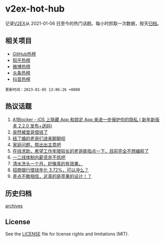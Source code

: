 # v2ex-hot-hub

 记录[V2EX](https://www.v2ex.com/)从 2021-01-06 日至今的热门话题。每小时抓取一次数据，按天[归档](archives)。
 
 ## 相关项目

- [GitHub热榜](https://github.com/snaildev/github-hot-hub)
- [知乎热榜](https://github.com/snaildev/zhihu-hot-hub)
- [微博热榜](https://github.com/snaildev/weibo-hot-hub)
- [头条热榜](https://github.com/snaildev/toutiao-hot-hub)
- [抖音热榜](https://github.com/snaildev/douyin-hot-hub)


 `更新时间：2023-01-05 13:06:26 +0800`

## 热议话题

1. [A1Blocker - iOS 上隐藏 App 和锁定 App 来进一步保护你的隐私 ( 新年新版本 2.2.0 发布+送码)](https://www.v2ex.com/t/906493)
1. [突然被堂哥借钱了](https://www.v2ex.com/t/906601)
1. [结了婚的老哥们进来聊聊呗](https://www.v2ex.com/t/906551)
1. [家庭问题，帮出出主意吧](https://www.v2ex.com/t/906669)
1. [在线求助，希望工作年限较长的老哥能指点一下，目前完全不想编程了](https://www.v2ex.com/t/906543)
1. [一二线体制内薪资并不低吧](https://www.v2ex.com/t/906514)
1. [清水洗头一个月，好像真的有效果。](https://www.v2ex.com/t/906525)
1. [招商银行借钱年化 3.72%，可以冲么？](https://www.v2ex.com/t/906665)
1. [差点不敢相信，这真的是苹果的设计！？](https://www.v2ex.com/t/906588)

## 历史归档

[archives](archives)

## License

See the [LICENSE](LICENSE) file for license rights and limitations (MIT).
